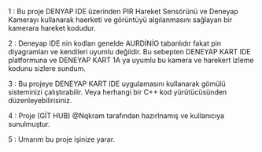 1 : Bu proje DENYAP IDE üzerinden PIR Hareket Sensörünü ve Deneyap Kamerayı kullanarak haerketi ve görüntüyü algılanmasını sağlayan bir kamerara hareket kodudur.

2 : Deneyap IDE nin kodları genelde AURDİNİO tabanlıdır fakat pin diyagramları ve kendileri uyumlu değildir. Bu sebepten DENEYAP KART IDE platformuna ve DENEYAP KART 1A ya uyumlu bu kamera ve harekert izleme kodunu sizlere sundum.

3 : Bu projeye DENEYAP KART IDE uygulamasını kullanarak gömülü sisteminizi çalıştırabilir. Veya herhangi bir C++ kod yürütücüsünden düzenleyebilirisiniz.

4 : Proje  (GİT HUB) @Nqkram tarafından hazırlnamış ve kullanıcıya sunulmuştur.

5 : Umarım bu proje işinize yarar. 
